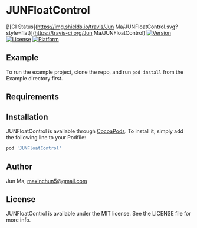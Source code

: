 # JUNFloatControl

[![CI Status](https://img.shields.io/travis/Jun Ma/JUNFloatControl.svg?style=flat)](https://travis-ci.org/Jun Ma/JUNFloatControl)
[![Version](https://img.shields.io/cocoapods/v/JUNFloatControl.svg?style=flat)](https://cocoapods.org/pods/JUNFloatControl)
[![License](https://img.shields.io/cocoapods/l/JUNFloatControl.svg?style=flat)](https://cocoapods.org/pods/JUNFloatControl)
[![Platform](https://img.shields.io/cocoapods/p/JUNFloatControl.svg?style=flat)](https://cocoapods.org/pods/JUNFloatControl)

## Example

To run the example project, clone the repo, and run `pod install` from the Example directory first.

## Requirements

## Installation

JUNFloatControl is available through [CocoaPods](https://cocoapods.org). To install
it, simply add the following line to your Podfile:

```ruby
pod 'JUNFloatControl'
```

## Author

Jun Ma, maxinchun5@gmail.com

## License

JUNFloatControl is available under the MIT license. See the LICENSE file for more info.
